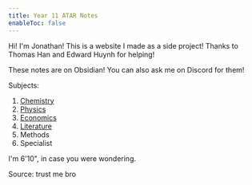```yaml
---
title: Year 11 ATAR Notes
enableToc: false
---
```


Hi! I'm Jonathan! This is a website I made as a side project! Thanks to Thomas Han and Edward Huynh for helping! 

These notes are on Obsidian! You can also ask me on Discord for them!

Subjects:
1. [Chemistry](Chemistry/Chemistry.md)
2. [Physics](Physics/Physics.md)
3. [Economics](Economics/Economics.md)
4. [Literature](Literature/Literature.md)
5. Methods
6. Specialist 

I'm 6'10", in case you were wondering.

Source: trust me bro